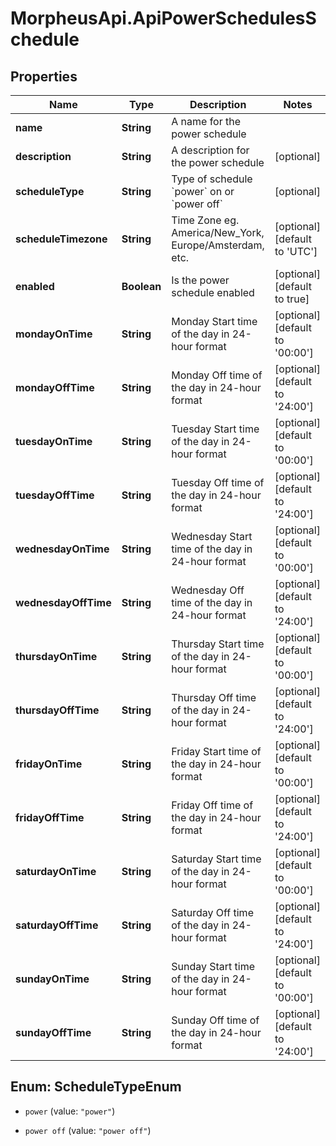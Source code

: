 # MorpheusApi.ApiPowerSchedulesSchedule

## Properties

Name | Type | Description | Notes
------------ | ------------- | ------------- | -------------
**name** | **String** | A name for the power schedule | 
**description** | **String** | A description for the power schedule | [optional] 
**scheduleType** | **String** | Type of schedule &#x60;power&#x60; on or &#x60;power off&#x60; | [optional] 
**scheduleTimezone** | **String** | Time Zone eg. America/New_York, Europe/Amsterdam, etc. | [optional] [default to &#39;UTC&#39;]
**enabled** | **Boolean** | Is the power schedule enabled | [optional] [default to true]
**mondayOnTime** | **String** | Monday Start time of the day in 24-hour format | [optional] [default to &#39;00:00&#39;]
**mondayOffTime** | **String** | Monday Off time of the day in 24-hour format | [optional] [default to &#39;24:00&#39;]
**tuesdayOnTime** | **String** | Tuesday Start time of the day in 24-hour format | [optional] [default to &#39;00:00&#39;]
**tuesdayOffTime** | **String** | Tuesday Off time of the day in 24-hour format | [optional] [default to &#39;24:00&#39;]
**wednesdayOnTime** | **String** | Wednesday Start time of the day in 24-hour format | [optional] [default to &#39;00:00&#39;]
**wednesdayOffTime** | **String** | Wednesday Off time of the day in 24-hour format | [optional] [default to &#39;24:00&#39;]
**thursdayOnTime** | **String** | Thursday Start time of the day in 24-hour format | [optional] [default to &#39;00:00&#39;]
**thursdayOffTime** | **String** | Thursday Off time of the day in 24-hour format | [optional] [default to &#39;24:00&#39;]
**fridayOnTime** | **String** | Friday Start time of the day in 24-hour format | [optional] [default to &#39;00:00&#39;]
**fridayOffTime** | **String** | Friday Off time of the day in 24-hour format | [optional] [default to &#39;24:00&#39;]
**saturdayOnTime** | **String** | Saturday Start time of the day in 24-hour format | [optional] [default to &#39;00:00&#39;]
**saturdayOffTime** | **String** | Saturday Off time of the day in 24-hour format | [optional] [default to &#39;24:00&#39;]
**sundayOnTime** | **String** | Sunday Start time of the day in 24-hour format | [optional] [default to &#39;00:00&#39;]
**sundayOffTime** | **String** | Sunday Off time of the day in 24-hour format | [optional] [default to &#39;24:00&#39;]



## Enum: ScheduleTypeEnum


* `power` (value: `"power"`)

* `power off` (value: `"power off"`)




